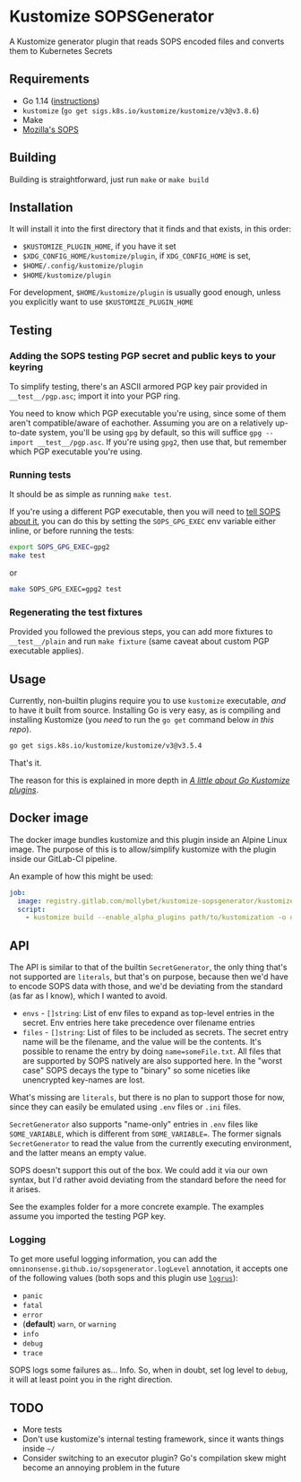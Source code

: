 # Kustomize SOPSGenerator

A Kustomize generator plugin that reads SOPS encoded files and converts them to Kubernetes Secrets

## Requirements

- Go 1.14 ([instructions](https://golang.org/doc/install))
- `kustomize` (`go get sigs.k8s.io/kustomize/kustomize/v3@v3.8.6`)
- Make
- [Mozilla's SOPS](https://github.com/mozilla/sops/)

## Building

Building is straightforward, just run `make` or `make build`

## Installation

It will install it into the first directory that it finds and that exists, in this order:

- `$KUSTOMIZE_PLUGIN_HOME`, if you have it set
- `$XDG_CONFIG_HOME/kustomize/plugin`, if `XDG_CONFIG_HOME` is set,
- `$HOME/.config/kustomize/plugin`
- `$HOME/kustomize/plugin`

For development, `$HOME/kustomize/plugin` is usually good enough, unless you explicitly want to use `$KUSTOMIZE_PLUGIN_HOME`

## Testing

### Adding the SOPS testing PGP secret and public keys to your keyring

To simplify testing, there's an ASCII armored PGP key pair provided in `__test__/pgp.asc`; import it into your PGP ring.

You need to know which PGP executable you're using, since some of them aren't compatible/aware of eachother. Assuming you are on
a relatively up-to-date system, you'll be using `gpg` by default, so this will suffice `gpg --import __test__/pgp.asc`. If you're
using `gpg2`, then use that, but remember which PGP executable you're using.

### Running tests

It should be as simple as running `make test`.

If you're using a different PGP executable, then you will need to [tell SOPS about it](https://github.com/mozilla/sops/#specify-a-different-gpg-executable),
you can do this by setting the `SOPS_GPG_EXEC` env variable either inline, or before running the tests:

```sh
export SOPS_GPG_EXEC=gpg2
make test
```

or

```sh
make SOPS_GPG_EXEC=gpg2 test
```

### Regenerating the test fixtures

Provided you followed the previous steps, you can add more fixtures to `__test__/plain` and run `make fixture` (same caveat about custom PGP executable applies).

## Usage

Currently, non-builtin plugins require you to use `kustomize` executable, _and_ to have it built from source. Installing Go is very easy, as is compiling
and installing Kustomize (you _need_ to run the `go get` command below _in this repo_).

```sh
go get sigs.k8s.io/kustomize/kustomize/v3@v3.5.4
```

That's it.

The reason for this is explained in more depth in [_A little about Go Kustomize plugins_](/docs/kustomize-plugins.md).

## Docker image

The docker image bundles kustomize and this plugin inside an Alpine Linux image.
The purpose of this is to allow/simplify kustomize with the plugin inside our GitLab-CI pipeline.

An example of how this might be used:

```yaml
job:
  image: registry.gitlab.com/mollybet/kustomize-sopsgenerator/kustomizer
  script:
    - kustomize build --enable_alpha_plugins path/to/kustomization -o output/dir
```

## API

The API is similar to that of the builtin `SecretGenerator`, the only thing that's not supported are `literals`, but that's on purpose, because then we'd have
to encode SOPS data with those, and we'd be deviating from the standard (as far as I know), which I wanted to avoid.

- `envs` - `[]string`: List of env files to expand as top-level entries in the secret.
  Env entries here take precedence over filename entries
- `files` - `[]string`: List of files to be included as secrets. The secret entry name will be the filename, and
  the value will be the contents. It's possible to rename the entry by doing `name=someFile.txt`. All files that are
  supported by SOPS natively are also supported here. In the "worst case" SOPS decays the type to "binary" so some niceties
  like unencrypted key-names are lost.

What's missing are `literals`, but there is no plan to support those for now, since they can easily be emulated using `.env`
files or `.ini` files.

`SecretGenerator` also supports "name-only" entries in `.env` files like `SOME_VARIABLE`, which is different from `SOME_VARIABLE=`.
The former signals `SecretGenerator` to read the value from the currently executing environment, and the latter means an empty value.

SOPS doesn't support this out of the box. We could add it via our own syntax, but I'd rather avoid deviating from the standard before
the need for it arises.

See the examples folder for a more concrete example. The examples assume you imported the testing PGP key.

### Logging

To get more useful logging information, you can add the `omninonsense.github.io/sopsgenerator.logLevel` annotation, it accepts one of the following
values (both sops and this plugin use [`logrus`](https://github.com/sirupsen/logrus)):

- `panic`
- `fatal`
- `error`
- (**default**) `warn`, or `warning`
- `info`
- `debug`
- `trace`

SOPS logs some failures as... Info. So, when in doubt, set log level to `debug`, it will at least point you in the right direction.

## TODO

- More tests
- Don't use kustomize's internal testing framework, since it wants things inside `~/`
- Consider switching to an executor plugin? Go's compilation skew might become an annoying problem in the future


[golang/go!17150]: https://github.com/golang/go/issues/17150
[golang/go!24034]: https://github.com/golang/go/issues/24034

